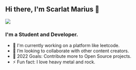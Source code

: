 ## Hi there, I'm Scarlat Marius 👋

[<img src = "https://img.shields.io/badge/LinkedIn-0077B5?style=for-the-badge&logo=linkedin&logoColor=white">](https://www.linkedin.com/in/marius-scarlat2004/)

### I'm a Student and Developer.

- 🔭 I'm currently working on a platform like leetcode.
- 👯 I’m looking to collaborate with other content creators.
- 🥅 2022 Goals: Contribute more to Open Source projects.
- ⚡ Fun fact: I love heavy metal and rock.
